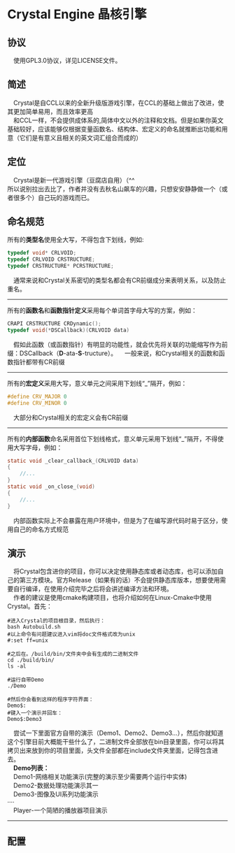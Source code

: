 ﻿# Crystal Engine 晶核引擎
## 协议
&emsp;使用GPL3.0协议，详见LICENSE文件。
## 简述
&emsp;Crystal是自CCL以来的全新升级版游戏引擎，在CCL的基础上做出了改进，使其更加简单易用，而且效率更高  
&emsp;和CCL一样，不会提供成体系的,简体中文以外的注释和文档。但是如果你英文基础较好，应该能够仅根据变量函数名、结构体、宏定义的命名就推断出功能和用意（它们是有意义且相关的英文词汇组合而成的）
## 定位
&emsp;Crystal是新一代游戏引擎（豆腐店自用）（^^  
所以说别拉出去比了，作者并没有去秋名山飙车的兴趣，只想安安静静做一个（或者很多个）自己玩的游戏而已。
## 命名规范
所有的**类型名**使用全大写，不得包含下划线，例如:
~~~C
typedef void* CRLVOID;
typedef CRLVOID CRSTRUCTURE;
typedef CRSTRUCTURE* PCRSTRUCTURE;
~~~
&emsp;通常来说和Crystal关系密切的类型名都会有CR前缀成分来表明关系，以及防止重名。
***
所有的**函数名**和**函数指针定义**采用每个单词首字母大写的方案，例如：
~~~C
CRAPI CRSTRUCTURE CRDynamic();
typedef void(*DSCallback)(CRLVOID data)
~~~
&emsp;假如此函数（或函数指针）有明显的功能性，就会优先将关联的功能缩写作为前缀：DSCallback（**D**-ata-**S**-tructure）。
&emsp;一般来说，和Crystal相关的函数和函数指针都带有CR前缀
***
所有的**宏定义**采用大写，意义单元之间采用下划线“_”隔开，例如：
~~~C
#define CRV_MAJOR 0
#define CRV_MINOR 0
~~~
&emsp;大部分和Crystal相关的宏定义会有CR前缀
***
所有的**内部函数**命名采用首位下划线格式，意义单元采用下划线“_”隔开，不得使用大写字母，例如：
~~~C
static void _clear_callback_(CRLVOID data)
{
    //...
}
static void _on_close_(void)
{
	//...
}
~~~
&emsp;内部函数实际上不会暴露在用户环境中，但是为了在编写源代码时易于区分，使用自己的命名方式规范
## 演示
&emsp;将Crystal包含进你的项目，你可以决定使用静态库或者动态库，也可以添加自己的第三方模块。官方Release（如果有的话）不会提供静态库版本，想要使用需要自行编译，在使用介绍完毕之后将会讲述编译方法和环境。  
&emsp;作者的建议是使用cmake构建项目，也将介绍如何在Linux-Cmake中使用Crystal。首先：
~~~shell
#进入Crystal的项目根目录，然后执行：
bash Autobuild.sh
#以上命令有问题建议进入vim将doc文件格式改为unix
#:set ff=unix

#之后在。/build/bin/文件夹中会有生成的二进制文件
cd ./build/bin/
ls -al

#运行自带Demo
./Demo

#然后你会看到这样的程序字符界面：
Demo$:
#键入一个演示并回车：
Demo$:Demo3
~~~
&emsp;尝试一下里面官方自带的演示（Demo1、Demo2、Demo3...），然后你就知道这个引擎目前大概能干些什么了，二进制文件全部放在bin目录里面，你可以将其拷贝出来放到你的项目里面，头文件全部都在include文件夹里面，记得包含进去。  
&emsp;**Demo列表：**  
&emsp;Demo1-网络相关功能演示(完整的演示至少需要两个运行中实体)  
&emsp;Demo2-数据处理功能演示其一  
&emsp;Demo3-图像及UI系列功能演示  
····  
&emsp;Player-一个简陋的播放器项目演示  
***
## 配置